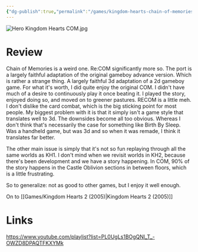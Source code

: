 ```yaml
---
{"dg-publish":true,"permalink":"/games/kingdom-hearts-chain-of-memories-2004/","tags":["streamed","games"],"created":"2024-03-05","updated":"2025-03-26"}
---
```



![Hero Kingdom Hearts COM.jpg](/img/user/Attachments/Hero%20Kingdom%20Hearts%20COM.jpg)

# Review

Chain of Memories is a weird one. Re:COM significantly more so. The port is a largely faithful adaptation of the original gameboy advance version. Which is rather a strange thing. A largely faithful 3d adaptation of a 2d gameboy game. For what it's worth, I did quite enjoy the original COM. I didn't have much of a desire to continuously play it once beating it. I played the story, enjoyed doing so, and moved on to greener pastures. RECOM is a little meh. I don't dislike the card combat, which is the big sticking point for most people. My biggest problem with it is that it simply isn't a game style that translates well to 3d. The downsides become all too obvious. Whereas I don't think that's necessarily the case for something like Birth By Sleep. Was a handheld game, but was 3d and so when it was remade, I think it translates far better.

The other main issue is simply that it's not so fun replaying through all the same worlds as KH1. I don't mind when we revisit worlds in KH2, because there's been development and we have a story happening. In COM, 90% of the story happens in the Castle Oblivion sections in between floors, which is a little frustrating.

So to generalize: not as good to other games, but I enjoy it well enough.

On to [[Games/Kingdom Hearts 2 (2005)\|Kingdom Hearts 2 (2005)]]

# Links

https://www.youtube.com/playlist?list=PL0UgLs1BOgQNl_T_-OWZD8DPAQTFKXYMk
